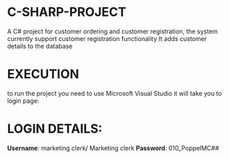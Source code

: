 # C-SHARP-PROJECT
A C# project for customer ordering and customer registration, the system currently support customer registration functionality
It adds customer details to the database
# EXECUTION
to run the project you need to use Microsoft Visual Studio it will take you to login page:
# LOGIN DETAILS: 
**Username**: marketing clerk/ Marketing clerk 
**Password**: 010_PoppelMC## 

